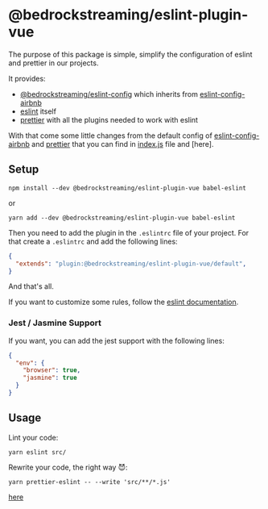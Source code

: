 # @bedrockstreaming/eslint-plugin-vue

The purpose of this package is simple, simplify the configuration of eslint and prettier in our projects.

It provides:

- [@bedrockstreaming/eslint-config] which inherits from [eslint-config-airbnb]
- [eslint] itself
- [prettier] with all the plugins needed to work with eslint

With that come some little changes from the default config of [eslint-config-airbnb] and [prettier] that you can find in [index.js](index.js) file and [here].

## Setup

```shell
npm install --dev @bedrockstreaming/eslint-plugin-vue babel-eslint
```

or

```shell
yarn add --dev @bedrockstreaming/eslint-plugin-vue babel-eslint
```

Then you need to add the plugin in the `.eslintrc` file of your project. For that create a `.eslintrc` and add the following lines:

```json
{
  "extends": "plugin:@bedrockstreaming/eslint-plugin-vue/default",
}
```

And that's all.

If you want to customize some rules, follow the [eslint documentation](https://eslint.org/docs/user-guide/configuring).

### Jest / Jasmine Support

If you want, you can add the jest support with the following lines:

```json
{
  "env": {
    "browser": true,
    "jasmine": true
  }
}
```

## Usage

Lint your code:
```shell
yarn eslint src/
```

Rewrite your code, the right way :smiling_imp::
```shell
yarn prettier-eslint -- --write 'src/**/*.js'
```

[eslint]: https://eslint.org/
[prettier]: https://github.com/prettier/prettier
[eslint-config-airbnb]: https://github.com/airbnb/javascript
[@bedrockstreaming/eslint-config]: https://github.com/BedrockStreaming/eslint-tools/tree/master/packages/eslint-config
[here](https://github.com/BedrockStreaming/eslint-tools/blob/master/packages/eslint-config/index.js)
